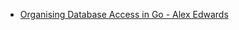 
* [Organising Database Access in Go - Alex Edwards](https://www.alexedwards.net/blog/organising-database-access)

